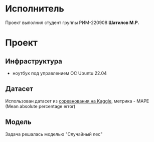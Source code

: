 # Исполнитель
Проект выполнил студент группы РИМ-220908 **Шатилов М.Р.**

# Проект
## Инфраструктура
* ноутбук под управлением ОС Ubuntu 22.04 

## Датасет
Использован датасет из [соревнования на Kaggle](https://www.kaggle.com/competitions/tabular-playground-series-jan-2022 ), метрика - MAPE (Mean absolute percentage error)

## Модель
Задача решалась моделью "Случайный лес"


